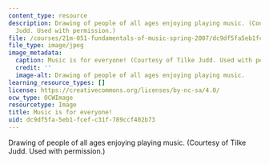 ```yaml
---
content_type: resource
description: Drawing of people of all ages enjoying playing music. (Courtesy of Tilke
  Judd. Used with permission.)
file: /courses/21m-051-fundamentals-of-music-spring-2007/dc9df5fa5eb1fcefc31f789ccf402b73_21m-051s07.jpg
file_type: image/jpeg
image_metadata:
  caption: Music is for everyone! (Courtesy of Tilke Judd. Used with permission.)
  credit: ''
  image-alt: Drawing of people of all ages enjoying playing music.
learning_resource_types: []
license: https://creativecommons.org/licenses/by-nc-sa/4.0/
ocw_type: OCWImage
resourcetype: Image
title: Music is for everyone!
uid: dc9df5fa-5eb1-fcef-c31f-789ccf402b73
---
```

Drawing of people of all ages enjoying playing music. (Courtesy of Tilke Judd. Used with permission.)